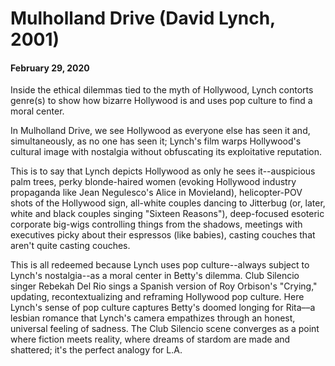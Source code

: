 # Mulholland Drive (David Lynch, 2001)
#### February 29, 2020
Inside the ethical dilemmas tied to the myth of Hollywood, Lynch contorts genre(s) to show how bizarre Hollywood is and uses pop culture to find a moral center.

In Mulholland Drive, we see Hollywood as everyone else has seen it  and, simultaneously, as no one has seen it; Lynch's film warps Hollywood's cultural image with nostalgia without obfuscating its exploitative reputation.

This is to say that Lynch depicts Hollywood as only he sees it--auspicious palm trees, perky blonde-haired women (evoking Hollywood industry propaganda like Jean Negulesco's Alice in Movieland), helicopter-POV shots of the Hollywood sign, all-white couples dancing to Jitterbug (or, later, white and black couples singing "Sixteen Reasons"), deep-focused esoteric corporate big-wigs controlling things from the shadows, meetings with executives picky about their espressos (like babies), casting couches that aren't quite casting couches.

This is all redeemed because Lynch uses pop culture--always subject to Lynch's nostalgia--as a moral center in Betty's dilemma. Club Silencio singer Rebekah Del Rio sings a Spanish version of Roy Orbison's "Crying," updating, recontextualizing and reframing Hollywood pop culture. Here Lynch's sense of pop culture captures Betty's doomed longing for Rita––a lesbian romance that Lynch's camera empathizes through an honest, universal feeling of sadness. The Club Silencio scene converges as a point where fiction meets reality, where dreams of stardom are made and shattered; it's the perfect analogy for L.A.